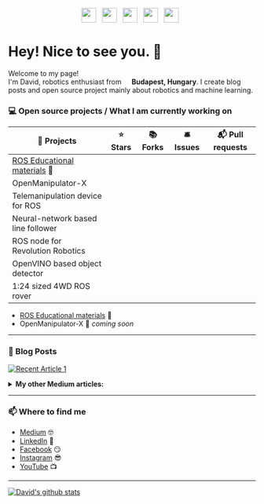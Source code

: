 <p align='center'>
<a href="https://medium.com/@david.dudas"><img height="30" src="https://github.com/dudasdavid/dudasdavid/blob/main/icon/medium.png?raw=true"></a>&nbsp;&nbsp;
<a href="https://www.linkedin.com/in/dudasdavid/"><img height="30" src="https://github.com/dudasdavid/dudasdavid/blob/main/icon/linkedin.png?raw=true"></a>&nbsp;&nbsp;
<a href="https://www.buymeacoffee.com/dudasdavid"><img height="30" src="https://github.com/dudasdavid/dudasdavid/blob/main/icon/buy-me-a-coffee.png?raw=true"></a>&nbsp;&nbsp;
<a href="https://www.youtube.com/channel/UCIlLU4F6OjgSLKGHUTe-_Kw"><img height="30" src="https://raw.githubusercontent.com/dudasdavid/dudasdavid/main/icon/youtube.png"></a>&nbsp;&nbsp;
<a href="https://instagram.com/ddudas"><img height="30" src="https://github.com/dudasdavid/dudasdavid/blob/main/icon/instagram.png?raw=true"></a>&nbsp;&nbsp;
</p>

# Hey! Nice to see you. 👋

Welcome to my page! </br> I'm David, robotics enthusiast from <img src="https://raw.githubusercontent.com/dudasdavid/dudasdavid/main/icon/hungary.svg" width="13"/> <b>Budapest, Hungary</b>.
I create blog posts and open source project mainly about robotics and machine learning.

### 💻 Open source projects / What I am currently working on


| 🎁 Projects                                                       | ⭐ Stars | 📚 Forks | 🛎 Issues | 📬 Pull requests |
|--------------------------------------------------------------------|----------|-----------|----------|-------------------|
| [ROS Educational materials](https://github.com/hungarianrobot) 🚀 |       |       |        |               |
| OpenManipulator-X                  |       |       |        |               |
| Telemanipulation device for ROS    |       |       |        |               |
| Neural-network based line follower |       |       |        |               |
| ROS node for Revolution Robotics   |       |       |        |               |
| OpenVINO based object detector     |       |       |        |               |
| 1:24 sized 4WD ROS rover           |       |       |        |               |


- [ROS Educational materials](https://github.com/hungarianrobot) 🚀
- OpenManipulator-X 🚀 *coming soon*

---

### 📰 Blog Posts
<a target="_blank" href="https://github-readme-medium-recent-article.vercel.app/medium/@david.dudas/1"><img src="https://github-readme-medium-recent-article.vercel.app/medium/@david.dudas/1" alt="Recent Article 1"></a>
 
<details>
<summary><strong>My other Medium articles:</strong></summary>
 
<a target="_blank" href="https://github-readme-medium-recent-article.vercel.app/medium/@david.dudas/0"><img src="https://github-readme-medium-recent-article.vercel.app/medium/@david.dudas/0" alt="Recent Article 0"></a>
  
<a target="_blank" href="https://github-readme-medium-recent-article.vercel.app/medium/@david.dudas/2"><img src="https://github-readme-medium-recent-article.vercel.app/medium/@david.dudas/2" alt="Recent Article 2"></a>
</details>

---

### 📫 Where to find me
- [Medium](https://medium.com/@david.dudas) 🤓
- [LinkedIn](https://www.linkedin.com/in/dudasdavid/) 💼
- [Facebook](https://www.facebook.com/dudasd/) 😏
- [Instagram](https://instagram.com/ddudas) 😎
- [YouTube](https://www.youtube.com/channel/UCIlLU4F6OjgSLKGHUTe-_Kw) 📺

---

[![David's github stats](https://github-readme-stats.vercel.app/api?username=dudasdavid&count_private=true&show_icons=true&theme=tokyonight&hide_rank=false)](https://github.com/anuraghazra/github-readme-stats)
<!--
[![Top Langs](https://github-readme-stats.vercel.app/api/top-langs/?username=dudasdavid&layout=compact&hide=g-code,assembly,html&langs_count=8)](https://github.com/anuraghazra/github-readme-stats)
-->



<!--
**dudasdavid/dudasdavid** is a ✨ _special_ ✨ repository because its `README.md` (this file) appears on your GitHub profile.

Here are some ideas to get you started:

- 🔭 I’m currently working on ...
- 🌱 I’m currently learning ...
- 👯 I’m looking to collaborate on ...
- 🤔 I’m looking for help with ...
- 💬 Ask me about ...
- 📫 How to reach me: ...
- 😄 Pronouns: ...
- ⚡ Fun fact: ...
-->
